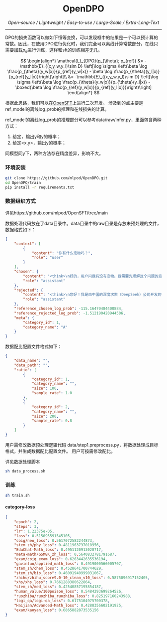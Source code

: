 <div align="center">
      <h1>OpenDPO</h1>
</div>
<div align="center">
    <p align="center">
          <em> Open-source / Lightweight / Easy-to-use / Large-Scale / Extra-Long-Text </em>
    </p>
</div>

<hr>

DPO的损失函数可以做如下恒等变换，可以发现框中的结果是一个可以预计算的常数。因此，在使用DPO进行优化时，我们完全可以离线计算常数部分，在线只需要加载$p_\theta$进行训练，这样和sft的训练相差无几。

$$
\begin{align*}
\mathcal{L}_{DPO}(p_{\theta}; p_{ref}) &= -\mathbb{E}_{(x,y_w,y_l)\sim D} \left[\log \sigma \left(\beta \log \frac{p_{\theta}(y_w|x)}{p_{ref}(y_w|x)} - \beta \log \frac{p_{\theta}(y_l|x)}{p_{ref}(y_l|x)}\right)\right]\\
&= -\mathbb{E}_{(x,y_w,y_l)\sim D} \left[\log \sigma \left(\beta \log \frac{p_{\theta}(y_w|x)}{p_{\theta}(y_l|x)} - \boxed{\beta \log \frac{p_{ref}(y_w|x)}{p_{ref}(y_l|x)}}\right)\right]
\end{align*}
$$

根据此思路，我们可以在[OpenSFT](https://github.com/mlpod/OpenSFT/tree/main)上进行二次开发。 涉及到的点主要是ref_model的离线log_prob的推理和在线损失的计算。

ref_model的离线log_prob的推理部分可以参考data/raw/infer.py，里面包含两种方式：
1. 给定<x>，输出y和y的概率；
2. 给定<x,y>，输出y的概率；

同模型同y下，两种方法存在精度差异，影响不大。

### 环境安装

```bash
git clone https://github.com/mlpod/OpenDPO.git
cd OpenDPO/train
pip install -r requirements.txt
```

### 数据组织方式

详见https://github.com/mlpod/OpenSFT/tree/main

数据处理代码放在了data目录中。data目录中的raw目录是存放未预处理的文件，数据格式如下：
```json
{
    "context": [
        {
            "content": "你有什么宠物吗？",
            "role": "user"
        }
    ],
    "chosen": {
        "content": "<think>\n好的，用户问我有没有宠物。我需要先理解这个问题的意图。用户可能只是好奇，或者想找个话题聊天，也可能自己有宠物想分享经验。首先，我要明确作为AI，我没有真实的宠物，但可以生成相关的内容。\n\n接下来，我应该礼貌地回答我没有宠物，但可以讨论宠物相关的话题。用户可能想聊聊养宠物的经历、建议，或者有趣的宠物故事。需要确保回答友好，并且提供帮助的可能性。\n\n然后，考虑用户可能的深层需求。比如，他们可能在考虑养宠物，需要建议；或者想找人分享他们的宠物照片或故事。这时候我应该邀请他们提出具体的问题或话题，以便更好地协助。\n\n还要注意语气要亲切，避免机械感。使用表情符号增加亲和力，但不要过多。最后检查回答是否准确，确保没有错误信息，同时保持自然流畅。\n</think>\n我没有宠物哦，但我很乐意和你聊聊关于宠物的话题！无论是养猫、养狗还是其他小动物的经验，还是你想分享的有趣故事，我都可以帮你提供一些建议或信息~ 🐾",
        "role": "assistant"
    },
    "rejected": {
        "content": "<think>\n您好！我是由中国的深度求索（DeepSeek）公司开发的智能助手DeepSeek-R1。有关模型和产品的详细内容请参考官方文档。\n</think>\n您好！我是由中国的深度求索（DeepSeek）公司开发的智能助手DeepSeek-R1。有关模型和产品的详细内容请参考官方文档。",
        "role": "assistant"
    },
    "reference_chosen_log_prob": -115.16470484400884,
    "reference_rejected_log_prob": -1.512190420944506,
    "meta": {
        "category_id": 1,
        "category_name": "A"
    }
}
```

数据配比配置文件格式如下：
```json
{
    "data_name": "",
    "data_path": "",
    "ratio": [
        {
            "category_id": 1,
            "category_name": "",
            "size": 100,
            "sample_rate": 1.0
        },
        {
            "category_id": 2,
            "category_name": "",
            "size": 200,
            "sample_rate": 0.8
        }
    ]
}
```
用户需修改数据预处理逻辑代码 data/step1.preprocess.py，将数据处理成目标格式，并生成数据配比配置文件。
用户可按需修改配比。


详见数据处理脚本
```bash
sh data_process.sh
```

### 训练
```bash
sh train.sh
```
#### category-loss

```json
{
    "epoch": 2,
    "steps": 3,
    "lr": 1.22375e-05,
    "loss": 0.515095591545105,
    "coig/neo_loss": 0.5617072582244873,
    "stem_zh/phy_loss": 0.4811963737010956,
    "EduChat-Math_loss": 0.4951120913028717,
    "meta-math/GSM8K_zh_loss": 0.5640832781791687,
    "exam/coig_exam_loss": 0.6263442635536194,
    "gavinluo/applied_math_loss": 0.4919000566005707,
    "stem_zh/chem_loss": 0.4528641700744629,
    "stem_zh/bio_loss": 0.46091940999031067,
    "zhihu/zhihu_score9.0-10_clean_v10_loss": 0.5875096917152405,
    "xhs/xhs_loss": 0.7661288380622864,
    "stem_zh/med_loss": 0.42540857195854187,
    "human_value/100poison_loss": 0.5484293699264526,
    "ruozhiba/ruozhiba_ruozhiba_loss": 0.825197160243988,
    "logi_qa/logi-qa_loss": 0.6175104975700378,
    "Haijian/Advanced-Math_loss": 0.4288356602191925,
    "exam/kaoyan_loss": 0.6865882873535156
}
```
